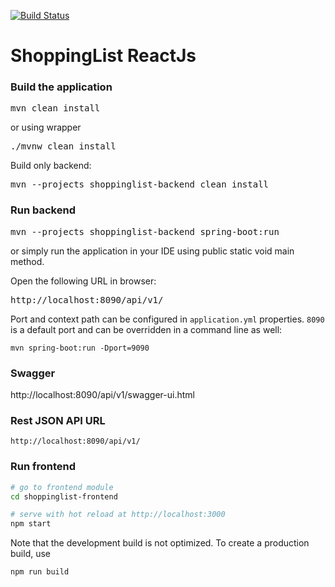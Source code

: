 [![Build Status](https://travis-ci.org/rodionovsasha/ShoppingListReactJs.svg?branch=master)](https://travis-ci.org/rodionovsasha/ShoppingListReactJs)

# ShoppingList ReactJs

### Build the application
<pre>
mvn clean install
</pre>
or using wrapper
<pre>
./mvnw clean install
</pre>

Build only backend:
<pre>
mvn --projects shoppinglist-backend clean install
</pre>

### Run backend
<pre>
mvn --projects shoppinglist-backend spring-boot:run
</pre>
or simply run the application in your IDE using public static void main method.

Open the following URL in browser:
<pre>
http://localhost:8090/api/v1/
</pre>
Port and context path can be configured in `application.yml` properties.
`8090` is a default port and can be overridden in a command line as well:
```
mvn spring-boot:run -Dport=9090
```

### Swagger
http://localhost:8090/api/v1/swagger-ui.html

### Rest JSON API URL
```
http://localhost:8090/api/v1/
```

### Run frontend
``` bash
# go to frontend module
cd shoppinglist-frontend

# serve with hot reload at http://localhost:3000
npm start
```
Note that the development build is not optimized.
To create a production build, use
```
npm run build
```
